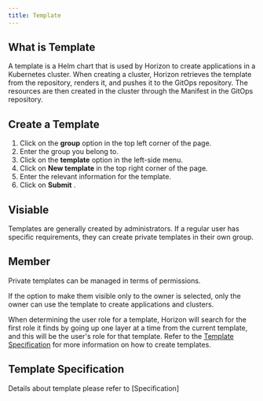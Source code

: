 ```yaml
---
title: Template
---
```


## What is Template

A template is a Helm chart that is used by Horizon to create applications in a Kubernetes cluster. When creating a cluster, Horizon retrieves the template from the repository, renders it, and pushes it to the GitOps repository. The resources are then created in the cluster through the Manifest in the GitOps repository.

## Create a Template

1. Click on the **group** option in the top left corner of the page.
2. Enter the group you belong to.
3. Click on the **template** option in the left-side menu.
4. Click on **New template** in the top right corner of the page.
5. Enter the relevant information for the template.
6. Click on  **Submit** .

## Visiable

Templates are generally created by administrators. If a regular user has specific requirements, they can create private templates in their own group.

## Member

Private templates can be managed in terms of permissions. 

If the option to make them visible only to the owner is selected, only the owner can use the template to create applications and clusters.

When determining the user role for a template, Horizon will search for the first role it finds by going up one layer at a time from the current template, and this will be the user's role for that template. Refer to the [Template Specification](/reference/template/specification) for more information on how to create templates.

## Template Specification

Details about template please refer to [Specification]
